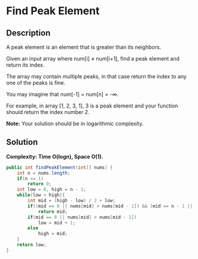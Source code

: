 # Find Peak Element
## Description
A peak element is an element that is greater than its neighbors.  

Given an input array where num[i] ≠ num[i+1], find a peak element and return its index.  

The array may contain multiple peaks, in that case return the index to any one of the peaks is fine.  

You may imagine that num[-1] = num[n] = -∞.  

For example, in array [1, 2, 3, 1], 3 is a peak element and your function should return the index number 2.  

**Note:**
Your solution should be in logarithmic complexity.
## Solution
**Complexity: Time O(logn), Space O(1).**
```java
public int findPeakElement(int[] nums) {
    int n = nums.length;
    if(n <= 1)
        return 0;
    int low = 0, high = n - 1;
    while(low < high){
        int mid = (high - low) / 2 + low;
        if((mid == 0 || nums[mid] > nums[mid - 1]) && (mid == n - 1 || nums[mid] > nums[mid + 1]))
            return mid;
        if(mid == 0 || nums[mid] > nums[mid - 1])
            low = mid + 1;
        else
            high = mid;
    }
    return low;
}
```
